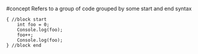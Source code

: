#concept 
Refers to a group of code grouped by some start and end syntax
```
{ //block start
	int foo = 0;
	Console.log(foo);
	foo++;
	Console.log(foo);
} //block end
```